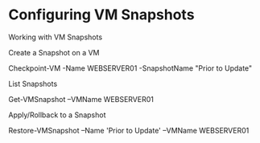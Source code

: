 # Configuring VM Snapshots

 Working with VM Snapshots

  Create a Snapshot on a VM

   Checkpoint-VM -Name WEBSERVER01 -SnapshotName "Prior to Update"

 List Snapshots

  Get-VMSnapshot –VMName WEBSERVER01

 Apply/Rollback to a Snapshot
 
  Restore-VMSnapshot –Name 'Prior to Update' –VMName WEBSERVER01